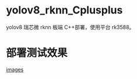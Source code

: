 # yolov8_rknn_Cplusplus
yolov8 瑞芯微 rknn 板端 C++部署，使用平台 rk3588。


# 部署测试效果
[images](https://github.com/cqu20160901/yolov8_rknn_Cplusplus/blob/main/examples/rknn_yolov8_demo_open/test_result.jpg)
